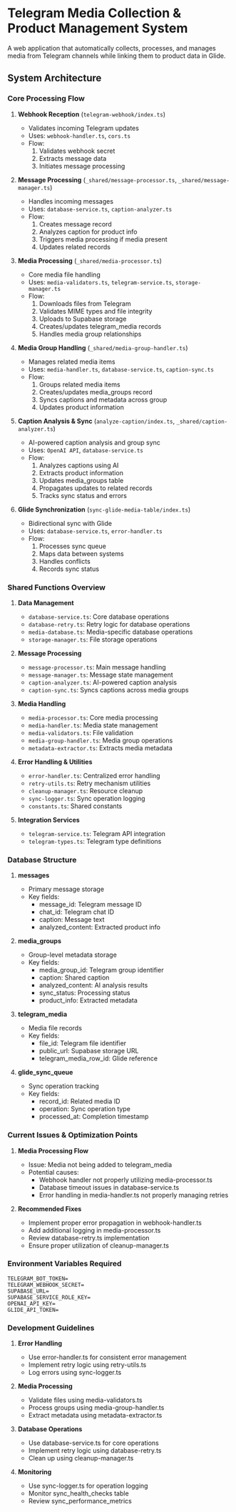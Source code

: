 # Telegram Media Collection & Product Management System

A web application that automatically collects, processes, and manages media from Telegram channels while linking them to product data in Glide.

## System Architecture

### Core Processing Flow

1. **Webhook Reception** (`telegram-webhook/index.ts`)
   - Validates incoming Telegram updates
   - Uses: `webhook-handler.ts`, `cors.ts`
   - Flow:
     1. Validates webhook secret
     2. Extracts message data
     3. Initiates message processing

2. **Message Processing** (`_shared/message-processor.ts`, `_shared/message-manager.ts`)
   - Handles incoming messages
   - Uses: `database-service.ts`, `caption-analyzer.ts`
   - Flow:
     1. Creates message record
     2. Analyzes caption for product info
     3. Triggers media processing if media present
     4. Updates related records

3. **Media Processing** (`_shared/media-processor.ts`)
   - Core media file handling
   - Uses: `media-validators.ts`, `telegram-service.ts`, `storage-manager.ts`
   - Flow:
     1. Downloads files from Telegram
     2. Validates MIME types and file integrity
     3. Uploads to Supabase storage
     5. Creates/updates telegram_media records
     6. Handles media group relationships

4. **Media Group Handling** (`_shared/media-group-handler.ts`)
   - Manages related media items
   - Uses: `media-handler.ts`, `database-service.ts`, `caption-sync.ts`
   - Flow:
     1. Groups related media items
     2. Creates/updates media_groups record
     3. Syncs captions and metadata across group
     4. Updates product information

5. **Caption Analysis & Sync** (`analyze-caption/index.ts`, `_shared/caption-analyzer.ts`)
   - AI-powered caption analysis and group sync
   - Uses: `OpenAI API`, `database-service.ts`
   - Flow:
     1. Analyzes captions using AI
     2. Extracts product information
     3. Updates media_groups table
     4. Propagates updates to related records
     5. Tracks sync status and errors

6. **Glide Synchronization** (`sync-glide-media-table/index.ts`)
   - Bidirectional sync with Glide
   - Uses: `database-service.ts`, `error-handler.ts`
   - Flow:
     1. Processes sync queue
     2. Maps data between systems
     3. Handles conflicts
     4. Records sync status

### Shared Functions Overview

1. **Data Management**
   - `database-service.ts`: Core database operations
   - `database-retry.ts`: Retry logic for database operations
   - `media-database.ts`: Media-specific database operations
   - `storage-manager.ts`: File storage operations

2. **Message Processing**
   - `message-processor.ts`: Main message handling
   - `message-manager.ts`: Message state management
   - `caption-analyzer.ts`: AI-powered caption analysis
   - `caption-sync.ts`: Syncs captions across media groups

3. **Media Handling**
   - `media-processor.ts`: Core media processing
   - `media-handler.ts`: Media state management
   - `media-validators.ts`: File validation
   - `media-group-handler.ts`: Media group operations
   - `metadata-extractor.ts`: Extracts media metadata

4. **Error Handling & Utilities**
   - `error-handler.ts`: Centralized error handling
   - `retry-utils.ts`: Retry mechanism utilities
   - `cleanup-manager.ts`: Resource cleanup
   - `sync-logger.ts`: Sync operation logging
   - `constants.ts`: Shared constants

5. **Integration Services**
   - `telegram-service.ts`: Telegram API integration
   - `telegram-types.ts`: Telegram type definitions

### Database Structure

1. **messages**
   - Primary message storage
   - Key fields:
     - message_id: Telegram message ID
     - chat_id: Telegram chat ID
     - caption: Message text
     - analyzed_content: Extracted product info

2. **media_groups**
   - Group-level metadata storage
   - Key fields:
     - media_group_id: Telegram group identifier
     - caption: Shared caption
     - analyzed_content: AI analysis results
     - sync_status: Processing status
     - product_info: Extracted metadata

3. **telegram_media**
   - Media file records
   - Key fields:
     - file_id: Telegram file identifier
     - public_url: Supabase storage URL
     - telegram_media_row_id: Glide reference

4. **glide_sync_queue**
   - Sync operation tracking
   - Key fields:
     - record_id: Related media ID
     - operation: Sync operation type
     - processed_at: Completion timestamp

### Current Issues & Optimization Points

1. **Media Processing Flow**
   - Issue: Media not being added to telegram_media
   - Potential causes:
     - Webhook handler not properly utilizing media-processor.ts
     - Database timeout issues in database-service.ts
     - Error handling in media-handler.ts not properly managing retries

2. **Recommended Fixes**
   - Implement proper error propagation in webhook-handler.ts
   - Add additional logging in media-processor.ts
   - Review database-retry.ts implementation
   - Ensure proper utilization of cleanup-manager.ts

### Environment Variables Required

```
TELEGRAM_BOT_TOKEN=
TELEGRAM_WEBHOOK_SECRET=
SUPABASE_URL=
SUPABASE_SERVICE_ROLE_KEY=
OPENAI_API_KEY=
GLIDE_API_TOKEN=
```

### Development Guidelines

1. **Error Handling**
   - Use error-handler.ts for consistent error management
   - Implement retry logic using retry-utils.ts
   - Log errors using sync-logger.ts

2. **Media Processing**
   - Validate files using media-validators.ts
   - Process groups using media-group-handler.ts
   - Extract metadata using metadata-extractor.ts

3. **Database Operations**
   - Use database-service.ts for core operations
   - Implement retry logic using database-retry.ts
   - Clean up using cleanup-manager.ts

4. **Monitoring**
   - Use sync-logger.ts for operation logging
   - Monitor sync_health_checks table
   - Review sync_performance_metrics